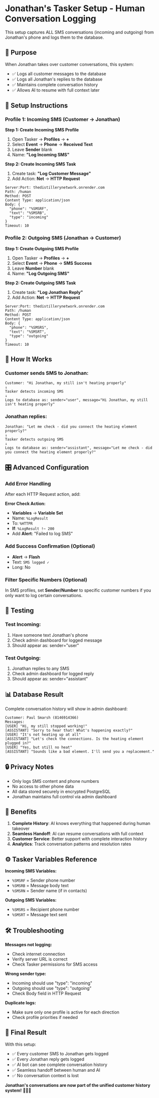 # Jonathan's Tasker Setup - Human Conversation Logging

This setup captures ALL SMS conversations (incoming and outgoing) from Jonathan's phone and logs them to the database.

## 🎯 Purpose

When Jonathan takes over customer conversations, this system:
- ✅ Logs all customer messages to the database
- ✅ Logs all Jonathan's replies to the database  
- ✅ Maintains complete conversation history
- ✅ Allows AI to resume with full context later

## 📱 Setup Instructions

### Profile 1: Incoming SMS (Customer → Jonathan)

**Step 1: Create Incoming SMS Profile**
1. Open Tasker → **Profiles** → **+**
2. Select **Event** → **Phone** → **Received Text**
3. Leave **Sender** blank
4. Name: **"Log Incoming SMS"**

**Step 2: Create Incoming SMS Task**
1. Create task: **"Log Customer Message"**
2. Add Action: **Net** → **HTTP Request**

```
Server:Port: thedistillerynetwork.onrender.com
Path: /human
Method: POST
Content Type: application/json
Body: {
  "phone": "%SMSRF",
  "text": "%SMSRB",
  "type": "incoming"
}
Timeout: 10
```

### Profile 2: Outgoing SMS (Jonathan → Customer)

**Step 1: Create Outgoing SMS Profile**
1. Open Tasker → **Profiles** → **+**
2. Select **Event** → **Phone** → **SMS Success**
3. Leave **Number** blank
4. Name: **"Log Outgoing SMS"**

**Step 2: Create Outgoing SMS Task**
1. Create task: **"Log Jonathan Reply"**
2. Add Action: **Net** → **HTTP Request**

```
Server:Port: thedistillerynetwork.onrender.com
Path: /human  
Method: POST
Content Type: application/json
Body: {
  "phone": "%SMSRS",
  "text": "%SMSRT", 
  "type": "outgoing"
}
Timeout: 10
```

## 🔄 How It Works

### Customer sends SMS to Jonathan:
```
Customer: "Hi Jonathan, my still isn't heating properly"
↓
Tasker detects incoming SMS
↓  
Logs to database as: sender="user", message="Hi Jonathan, my still isn't heating properly"
```

### Jonathan replies:
```
Jonathan: "Let me check - did you connect the heating element properly?"
↓
Tasker detects outgoing SMS
↓
Logs to database as: sender="assistant", message="Let me check - did you connect the heating element properly?"
```

## 🎛️ Advanced Configuration

### Add Error Handling
After each HTTP Request action, add:

**Error Check Action:**
- **Variables** → **Variable Set**
- Name: `%LogResult`
- To: `%HTTPR`
- **If**: `%LogResult !~ 200`
- Add **Alert**: "Failed to log SMS"

### Add Success Confirmation (Optional)
- **Alert** → **Flash**  
- Text: `SMS logged ✓`
- Long: No

### Filter Specific Numbers (Optional)
In SMS profiles, set **Sender/Number** to specific customer numbers if you only want to log certain conversations.

## 🧪 Testing

### Test Incoming:
1. Have someone text Jonathan's phone
2. Check admin dashboard for logged message
3. Should appear as: sender="user"

### Test Outgoing:  
1. Jonathan replies to any SMS
2. Check admin dashboard for logged reply
3. Should appear as: sender="assistant"

## 📊 Database Result

Complete conversation history will show in admin dashboard:

```
Customer: Paul Smarsh (8146914366)
Messages:
[USER] "Hi, my still stopped working!"
[ASSISTANT] "Sorry to hear that! What's happening exactly?"
[USER] "It's not heating up at all"
[ASSISTANT] "Let's check the connections. Is the heating element plugged in?"
[USER] "Yes, but still no heat"
[ASSISTANT] "Sounds like a bad element. I'll send you a replacement."
```

## 🔒 Privacy Notes

- Only logs SMS content and phone numbers
- No access to other phone data
- All data stored securely in encrypted PostgreSQL
- Jonathan maintains full control via admin dashboard

## 🚀 Benefits

1. **Complete History**: AI knows everything that happened during human takeover
2. **Seamless Handoff**: AI can resume conversations with full context
3. **Customer Service**: Better support with complete interaction history
4. **Analytics**: Track conversation patterns and resolution rates

## ⚙️ Tasker Variables Reference

**Incoming SMS Variables:**
- `%SMSRF` = Sender phone number
- `%SMSRB` = Message body text
- `%SMSRN` = Sender name (if in contacts)

**Outgoing SMS Variables:**  
- `%SMSRS` = Recipient phone number
- `%SMSRT` = Message text sent

## 🛠️ Troubleshooting

**Messages not logging:**
- Check internet connection
- Verify server URL is correct
- Check Tasker permissions for SMS access

**Wrong sender type:**
- Incoming should use "type": "incoming"
- Outgoing should use "type": "outgoing"
- Check Body field in HTTP Request

**Duplicate logs:**
- Make sure only one profile is active for each direction
- Check profile priorities if needed

## 🎯 Final Result

With this setup:
- ✅ Every customer SMS to Jonathan gets logged
- ✅ Every Jonathan reply gets logged  
- ✅ AI bot can see complete conversation history
- ✅ Seamless handoff between human and AI
- ✅ No conversation context is lost

**Jonathan's conversations are now part of the unified customer history system!** 🤖👤📱